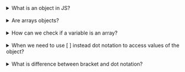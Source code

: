 <details>
<summary>What is an object in JS?</summary>
An object is a collection of properties, and a property is an association between a name (or key) and a value. A property's value can be a function, in which case the property is known as a method. In addition to objects that are predefined in the browser, you can define your own objects.
</details>
<br>
<details>
<summary>Are arrays objects?</summary>
Yes.
</details>
<br>
<details>
<summary>How can we check if a variable is an array?</summary>
Array.isArray(variable_name)
</details>
<br>
<details>
<summary>When we need to use [ ] instead dot notation to access values of the object?</summary>
When the key is not supposed to be string literal. When working with bracket notation, property identifiers only have to be a String. They can include any characters, including spaces. Variables may also be used as long as the variable resolves to a String.
</details>
<br>
<details>
<summary>What is difference between bracket and dot notation?</summary>
<b>Dot notation:</b>

- Property identifies can only be alphanumeric (and \_ and \$)
- Property identifiers cannot start with a number.
- Property identifiers cannot contain variables.
- OK — obj.prop_1, obj.prop\$
- Not OK — obj.1prop, obj.prop name

<b>Bracket notation:</b>

- Property identifiers have to be a String or a variable that references a String.
- It is okay to use variables, spaces, and Strings that start with numbers
- OK — obj["1prop"], obj["prop name"]

</details>
